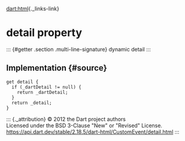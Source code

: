 [dart:html](../../dart-html/dart-html-library){._links-link}

detail property
===============

::: {#getter .section .multi-line-signature}
dynamic detail
:::

Implementation {#source}
--------------

``` {.language-dart data-language="dart"}
get detail {
  if (_dartDetail != null) {
    return _dartDetail;
  }
  return _detail;
}
```

::: {._attribution}
© 2012 the Dart project authors\
Licensed under the BSD 3-Clause \"New\" or \"Revised\" License.\
<https://api.dart.dev/stable/2.18.5/dart-html/CustomEvent/detail.html>
:::

